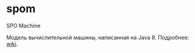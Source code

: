 # spom
SPO Machine

Модель вычислительной машины, написанная на Java 8. Подробнее: [wiki](https://github.com/random-rage/spom/wiki).
